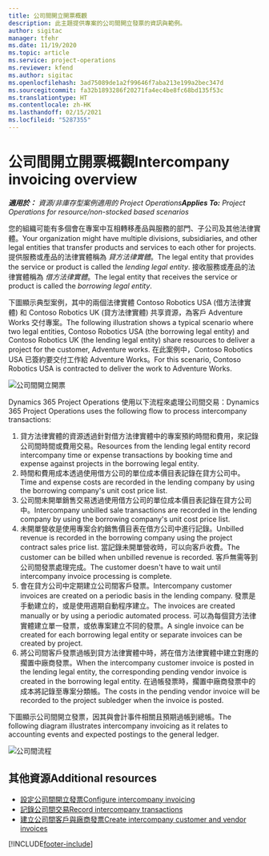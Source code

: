 ```yaml
---
title: 公司間開立開票概觀
description: 此主題提供專案的公司間開立發票的資訊與範例。
author: sigitac
manager: tfehr
ms.date: 11/19/2020
ms.topic: article
ms.service: project-operations
ms.reviewer: kfend
ms.author: sigitac
ms.openlocfilehash: 3ad75089de1a2f99646f7aba213e199a2bec347d
ms.sourcegitcommit: fa32b1893286f20271fa4ec4be8fc68bd135f53c
ms.translationtype: HT
ms.contentlocale: zh-HK
ms.lasthandoff: 02/15/2021
ms.locfileid: "5287355"
---
```

# <a name="intercompany-invoicing-overview"></a><span data-ttu-id="50eeb-103">公司間開立開票概觀</span><span class="sxs-lookup"><span data-stu-id="50eeb-103">Intercompany invoicing overview</span></span>

<span data-ttu-id="50eeb-104">_**適用於：** 資源/非庫存型案例適用的 Project Operations_</span><span class="sxs-lookup"><span data-stu-id="50eeb-104">_**Applies To:** Project Operations for resource/non-stocked based scenarios_</span></span>

<span data-ttu-id="50eeb-105">您的組織可能有多個會在專案中互相轉移產品與服務的部門、子公司及其他法律實體。</span><span class="sxs-lookup"><span data-stu-id="50eeb-105">Your organization might have multiple divisions, subsidiaries, and other legal entities that transfer products and services to each other for projects.</span></span> <span data-ttu-id="50eeb-106">提供服務或產品的法律實體稱為 *貸方法律實體*。</span><span class="sxs-lookup"><span data-stu-id="50eeb-106">The legal entity that provides the service or product is called the *lending legal entity*.</span></span> <span data-ttu-id="50eeb-107">接收服務或產品的法律實體稱為 *借方法律實體*。</span><span class="sxs-lookup"><span data-stu-id="50eeb-107">The legal entity that receives the service or product is called the *borrowing legal entity*.</span></span>

<span data-ttu-id="50eeb-108">下圖顯示典型案例，其中的兩個法律實體 Contoso Robotics USA (借方法律實體) 和 Contoso Robotics UK (貸方法律實體) 共享資源，為客戶 Adventure Works 交付專案。</span><span class="sxs-lookup"><span data-stu-id="50eeb-108">The following illustration shows a typical scenario where two legal entities, Contoso Robotics USA (the borrowing legal entity) and Contoso Robotics UK (the lending legal entity) share resources to deliver a project for the customer, Adventure works.</span></span> <span data-ttu-id="50eeb-109">在此案例中，Contoso Robotics USA 已簽約要交付工作給 Adventure Works。</span><span class="sxs-lookup"><span data-stu-id="50eeb-109">For this scenario, Contoso Robotics USA is contracted to deliver the work to Adventure Works.</span></span>

![公司間開立開票](./media/IntercompanyScenario.png) 

<span data-ttu-id="50eeb-111">Dynamics 365 Project Operations 使用以下流程來處理公司間交易：</span><span class="sxs-lookup"><span data-stu-id="50eeb-111">Dynamics 365 Project Operations uses the following flow to process intercompany transactions:</span></span>

1. <span data-ttu-id="50eeb-112">貸方法律實體的資源透過針對借方法律實體中的專案預約時間和費用，來記錄公司間時間或費用交易。</span><span class="sxs-lookup"><span data-stu-id="50eeb-112">Resources from the lending legal entity record intercompany time or expense transactions by booking time and expense against projects in the borrowing legal entity.</span></span>
2. <span data-ttu-id="50eeb-113">時間和費用成本透過使用借方公司的單位成本價目表記錄在貸方公司中。</span><span class="sxs-lookup"><span data-stu-id="50eeb-113">Time and expense costs are recorded in the lending company by using the borrowing company's unit cost price list.</span></span>
3. <span data-ttu-id="50eeb-114">公司間未開單銷售交易透過使用借方公司的單位成本價目表記錄在貸方公司中。</span><span class="sxs-lookup"><span data-stu-id="50eeb-114">Intercompany unbilled sale transactions are recorded in the lending company by using the borrowing company's unit cost price list.</span></span>
4. <span data-ttu-id="50eeb-115">未開單營收是使用專案合約銷售價目表在借方公司中進行記錄。</span><span class="sxs-lookup"><span data-stu-id="50eeb-115">Unbilled revenue is recorded in the borrowing company using the project contract sales price list.</span></span> <span data-ttu-id="50eeb-116">當記錄未開單營收時，可以向客戶收費。</span><span class="sxs-lookup"><span data-stu-id="50eeb-116">The customer can be billed when unbilled revenue is recorded.</span></span> <span data-ttu-id="50eeb-117">客戶無需等到公司間發票處理完成。</span><span class="sxs-lookup"><span data-stu-id="50eeb-117">The customer doesn't have to wait until intercompany invoice processing is complete.</span></span>
5. <span data-ttu-id="50eeb-118">會在貸方公司中定期建立公司間客戶發票。</span><span class="sxs-lookup"><span data-stu-id="50eeb-118">Intercompany customer invoices are created on a periodic basis in the lending company.</span></span> <span data-ttu-id="50eeb-119">發票是手動建立的，或是使用週期自動程序建立。</span><span class="sxs-lookup"><span data-stu-id="50eeb-119">The invoices are created manually or by using a periodic automated process.</span></span> <span data-ttu-id="50eeb-120">可以為每個貸方法律實體建立單一發票，或依專案建立不同的發票。</span><span class="sxs-lookup"><span data-stu-id="50eeb-120">A single invoice can be created for each borrowing legal entity or separate invoices can be created by project.</span></span>
6. <span data-ttu-id="50eeb-121">將公司間客戶發票過帳到貸方法律實體中時，將在借方法律實體中建立對應的擱置中廠商發票。</span><span class="sxs-lookup"><span data-stu-id="50eeb-121">When the intercompany customer invoice is posted in the lending legal entity, the corresponding pending vendor invoice is created in the borrowing legal entity.</span></span> <span data-ttu-id="50eeb-122">在過帳發票時，擱置中廠商發票中的成本將記錄至專案分類帳。</span><span class="sxs-lookup"><span data-stu-id="50eeb-122">The costs in the pending vendor invoice will be recorded to the project subledger when the invoice is posted.</span></span>

<span data-ttu-id="50eeb-123">下圖顯示公司間開立發票，因其與會計事件相關且預期過帳到總帳。</span><span class="sxs-lookup"><span data-stu-id="50eeb-123">The following diagram illustrates intercompany invoicing as it relates to accounting events and expected postings to the general ledger.</span></span>

![公司間流程](./media/IntercompanyFlow.png)

## <a name="additional-resources"></a><span data-ttu-id="50eeb-125">其他資源</span><span class="sxs-lookup"><span data-stu-id="50eeb-125">Additional resources</span></span>

- [<span data-ttu-id="50eeb-126">設定公司間開立發票</span><span class="sxs-lookup"><span data-stu-id="50eeb-126">Configure intercompany invoicing</span></span>](configure-intercompany-invoicing.md)
- [<span data-ttu-id="50eeb-127">記錄公司間交易</span><span class="sxs-lookup"><span data-stu-id="50eeb-127">Record intercompany transactions</span></span>](create-intercompany-transactions.md)
- [<span data-ttu-id="50eeb-128">建立公司間客戶與廠商發票</span><span class="sxs-lookup"><span data-stu-id="50eeb-128">Create intercompany customer and vendor invoices</span></span>](create-intercompany-customer-vendor-invoices.md)


[!INCLUDE[footer-include](../includes/footer-banner.md)]